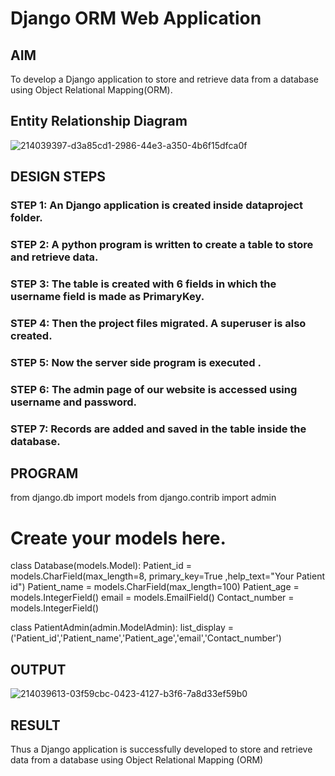 # Django ORM Web Application

## AIM
To develop a Django application to store and retrieve data from a database using Object Relational Mapping(ORM).

## Entity Relationship Diagram

![214039397-d3a85cd1-2986-44e3-a350-4b6f15dfca0f](https://user-images.githubusercontent.com/118787064/215154435-3419072e-8b71-483c-87af-18b2559e2882.jpg)


## DESIGN STEPS
### STEP 1: An Django application is created inside dataproject folder.

### STEP 2: A python program is written to create a table to store and retrieve data.

### STEP 3: The table is created with 6 fields in which the username field is made as PrimaryKey.

### STEP 4: Then the project files migrated. A superuser is also created.

### STEP 5: Now the server side program is executed .

### STEP 6: The admin page of our website is accessed using username and password.

### STEP 7: Records are added and saved in the table inside the database.
## PROGRAM

from django.db import models
from django.contrib import admin
# Create your models here.

class Database(models.Model):
    Patient_id = models.CharField(max_length=8, primary_key=True ,help_text="Your Patient id")
    Patient_name = models.CharField(max_length=100)
    Patient_age = models.IntegerField()
    email = models.EmailField()
    Contact_number = models.IntegerField()

class PatientAdmin(admin.ModelAdmin):
    list_display = ('Patient_id','Patient_name','Patient_age','email','Contact_number')

## OUTPUT

![214039613-03f59cbc-0423-4127-b3f6-7a8d33ef59b0](https://user-images.githubusercontent.com/118787064/215154906-a97bf9b2-36d2-467c-8cc0-42004e4aa5eb.jpg)



## RESULT
Thus a Django application is successfully developed to store and retrieve data from a database using Object Relational Mapping (ORM)
